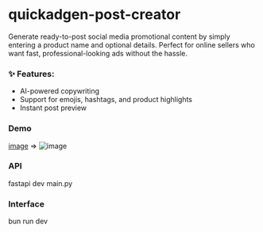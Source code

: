 # quickadgen-post-creator

Generate ready-to-post social media promotional content by simply entering a product name and optional details. Perfect for online sellers who want fast, professional-looking ads without the hassle.

### ✨ Features:
- AI-powered copywriting
- Support for emojis, hashtags, and product highlights
- Instant post preview

### Demo
[image](https://github.com/user-attachments/assets/f9eb4f41-933c-4f97-a721-27f7dfc5044a)
=>
![image](https://github.com/user-attachments/assets/e211d963-eb5a-4104-abf3-e13820a52993)



### API
fastapi dev main.py

### Interface

bun run dev
